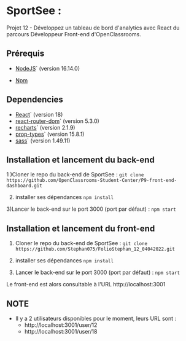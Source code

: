# SportSee :

Projet 12 - Développez un tableau de bord d'analytics avec React du parcours Développeur Front-end d'OpenClassrooms.

## Prérequis

- [NodeJS](https://nodejs.org/en/)` (version 16.14.0)

- [Npm](https://www.npmjs.com/)

## Dependencies

- [React](https://fr.reactjs.org/)` (version 18)
- [react-router-dom](https://v5.reactrouter.com/web/guides/quick-start)` (version 5.3.0)
- [recharts](https://recharts.org/en-US/)` (version 2.1.9)
- [prop-types](https://www.npmjs.com/package/prop-types)` (version 15.8.1)
- [sass](https://www.npmjs.com/package/sass)` (version 1.49.11)

## Installation et lancement du back-end

1 )Cloner le repo du back-end de SportSee :
`git clone https://github.com/OpenClassrooms-Student-Center/P9-front-end-dashboard.git`

2. installer ses dépendances
   `npm install`

3)Lancer le back-end sur le port 3000 (port par défaut) :
`npm start`

## Installation et lancement du front-end

1. Cloner le repo du back-end de SportSee :
   `git clone https://github.com/Stephan075/FolioStephan_12_04042022.git`

2. installer ses dépendances
   `npm install`

3. Lancer le back-end sur le port 3000 (port par défaut) :
   `npm start`

Le front-end est alors consultable à l'URL http://localhost:3001

## NOTE

- Il y a 2 utilisateurs disponibles pour le moment, leurs URL sont :
  - http://localhost:3001/user/12
  - http://localhost:3001/user/18
